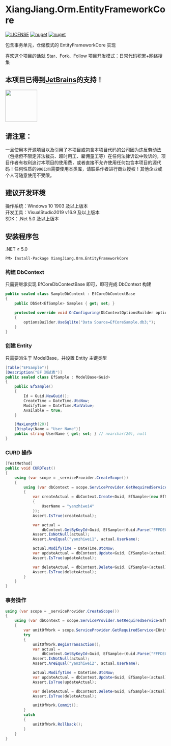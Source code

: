 # XiangJiang.Orm.EntityFrameworkCore

[![LICENSE](https://img.shields.io/badge/license-Anti%20996-blue.svg)](https://github.com/996icu/996.ICU/blob/master/LICENSE) [![nuget](https://img.shields.io/nuget/v/XiangJiang.Orm.EntityFrameworkCore.svg)](https://www.nuget.org/packages/XiangJiang.Orm.EntityFrameworkCore) [![nuget](https://img.shields.io/nuget/dt/XiangJiang.Orm.EntityFrameworkCore.svg)](https://www.nuget.org/packages/XiangJiang.Orm.EntityFrameworkCore)

包含事务单元，仓储模式的 EntityFrameworkCore 实现

喜欢这个项目的话就 Star、Fork、Follow
项目开发模式：日常代码积累+网络搜集

## 本项目已得到[JetBrains](https://www.jetbrains.com/shop/eform/opensource)的支持！

<img src="https://www.jetbrains.com/shop/static/images/jetbrains-logo-inv.svg" height="100">

## 请注意：

一旦使用本开源项目以及引用了本项目或包含本项目代码的公司因为违反劳动法（包括但不限定非法裁员、超时用工、雇佣童工等）在任何法律诉讼中败诉的，项目作者有权利追讨本项目的使用费，或者直接不允许使用任何包含本项目的源代码！任何性质的`996公司`需要使用本类库，请联系作者进行商业授权！其他企业或个人可随意使用不受限。

## 建议开发环境

操作系统：Windows 10 1903 及以上版本  
开发工具：VisualStudio2019 v16.9 及以上版本  
SDK：.Net 5.0 及以上版本

## 安装程序包

.NET ≥ 5.0

```shell
PM> Install-Package XiangJiang.Orm.EntityFrameworkCore
```

### 构建 DbContext

只需要继承实现 EfCoreDbContextBase 即可，即可完成 DbContext 构建

```csharp
public sealed class SampleDbContext : EfCoreDbContextBase
{
    public DbSet<EfSample> Samples { get; set; }

    protected override void OnConfiguring(DbContextOptionsBuilder optionsBuilder)
    {
        optionsBuilder.UseSqlite("Data Source=EfCoreSample.db3;");
    }
}
```

### 创建 Entity

只需要派生于 ModelBase，并设置 Entity 主键类型

```csharp
[Table("EFSample")]
[Description("EF 测试表")]
public sealed class EfSample : ModelBase<Guid>
{
    public EfSample()
    {
        Id = Guid.NewGuid();
        CreateTime = DateTime.UtcNow;
        ModifyTime = DateTime.MinValue;
        Available = true;
    }

    [MaxLength(20)]
    [Display(Name = "User Name")]
    public string UserName { get; set; } // nvarchar(20), null
}
```

### CURD 操作

```csharp
[TestMethod]
public void CURDTest()
{
    using (var scope = _serviceProvider.CreateScope())
    {
        using (var dbContext = scope.ServiceProvider.GetRequiredService<EfCoreDbContextBase>())
        {
            var createActual = dbContext.Create<Guid, EfSample>(new EfSample
            {
                UserName = "yanzhiwei4"
            });
            Assert.IsTrue(createActual);

            var actual =
                dbContext.GetByKeyId<Guid, EfSample>(Guid.Parse("FFFDEC43-73DE-4D17-8764-8E7B56C6C180"));
            Assert.IsNotNull(actual);
            Assert.AreEqual("yanzhiwei1", actual.UserName);

            actual.ModifyTime = DateTime.UtcNow;
            var updateActual = dbContext.Update<Guid, EfSample>(actual);
            Assert.IsTrue(updateActual);

            var deleteActual = dbContext.Delete<Guid, EfSample>(actual);
            Assert.IsTrue(deleteActual);
        }
    }
}
```

### 事务操作

```csharp
using (var scope = _serviceProvider.CreateScope())
{
    using (var dbContext = scope.ServiceProvider.GetRequiredService<EfCoreDbContextBase>())
    {
        var unitOfWork = scope.ServiceProvider.GetRequiredService<IUnitOfWork>();
        try
        {
            unitOfWork.BeginTransaction();
            var actual =
                dbContext.GetByKeyId<Guid, EfSample>(Guid.Parse("FFFDEC43-73DE-4D17-8764-8E7B56C6C181"));
            Assert.IsNotNull(actual);
            Assert.AreEqual("yanzhiwei2", actual.UserName);

            actual.ModifyTime = DateTime.UtcNow;
            var updateActual = dbContext.Update<Guid, EfSample>(actual);
            Assert.IsTrue(updateActual);

            var deleteActual = dbContext.Delete<Guid, EfSample>(actual);
            Assert.IsTrue(deleteActual);

            unitOfWork.Commit();
        }
        catch
        {
            unitOfWork.Rollback();
        }
    }
}
```

